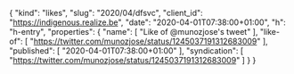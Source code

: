 {
  "kind": "likes",
  "slug": "2020/04/dfsvc",
  "client_id": "https://indigenous.realize.be",
  "date": "2020-04-01T07:38:00+01:00",
  "h": "h-entry",
  "properties": {
    "name": [
      "Like of @munozjose's tweet"
    ],
    "like-of": [
      "https://twitter.com/munozjose/status/1245037191312683009"
    ],
    "published": [
      "2020-04-01T07:38:00+01:00"
    ],
    "syndication": [
      "https://twitter.com/munozjose/status/1245037191312683009"
    ]
  }
}
